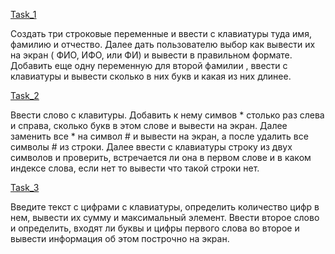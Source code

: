 [Task_1](https://github.com/nomadpyn/CSharp_Lessons/blob/master/2.%20Strings/Task_1.cs)

 Создать три строковые переменные и ввести с клавиатуры туда имя, фамилию и отчество. Далее дать пользователю выбор как вывести их на экран ( ФИО, ИФО, или ФИ) и вывести в правильном формате. Добавить еще одну переменную для второй фамилии , ввести с клавиатуры и вывести сколько в них букв и какая из них длинее.

[Task_2](https://github.com/nomadpyn/CSharp_Lessons/blob/master/2.%20Strings/Task_2.cs)

 Ввести слово с клавитуры. Добавить к нему симвов * столько раз слева и справа, сколько букв в этом слове и вывести на экран. Далее заменить все * на символ # и вывести на экран, а после удалить все символы # из строки. Далее ввести с клавиатуры строку из двух символов и проверить, встречается ли она в первом слове и в каком индексе слова, если нет то вывести что такой строки нет.

[Task_3](https://github.com/nomadpyn/CSharp_Lessons/blob/master/2.%20Strings/Task_3.cs)

 Введите текст с цифрами с клавиатуры, определить количество цифр в нем, вывести их сумму и максимальный элемент. Ввести второе слово и определить, входят ли буквы и цифры первого слова во второе и вывести информация об этом построчно на экран.